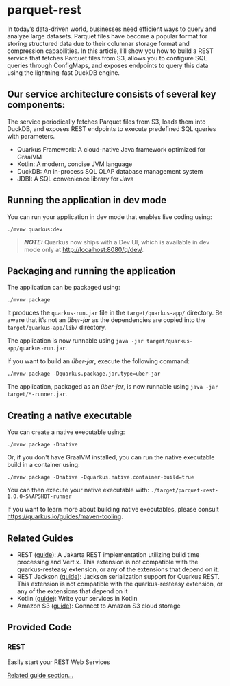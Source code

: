 # parquet-rest

In today’s data-driven world, businesses need efficient ways to query and analyze large datasets. Parquet files have become a popular format for storing structured data due to their columnar storage format and compression capabilities. In this article, I’ll show you how to build a REST service that fetches Parquet files from S3, allows you to configure SQL queries through ConfigMaps, and exposes endpoints to query this data using the lightning-fast DuckDB engine.

## Our service architecture consists of several key components:
The service periodically fetches Parquet files from S3, loads them into DuckDB, and exposes REST endpoints to execute predefined SQL queries with parameters.

* Quarkus Framework: A cloud-native Java framework optimized for GraalVM
* Kotlin: A modern, concise JVM language
* DuckDB: An in-process SQL OLAP database management system
* JDBI: A SQL convenience library for Java

## Running the application in dev mode

You can run your application in dev mode that enables live coding using:

```shell script
./mvnw quarkus:dev
```

> **_NOTE:_**  Quarkus now ships with a Dev UI, which is available in dev mode only at <http://localhost:8080/q/dev/>.

## Packaging and running the application

The application can be packaged using:

```shell script
./mvnw package
```

It produces the `quarkus-run.jar` file in the `target/quarkus-app/` directory.
Be aware that it’s not an _über-jar_ as the dependencies are copied into the `target/quarkus-app/lib/` directory.

The application is now runnable using `java -jar target/quarkus-app/quarkus-run.jar`.

If you want to build an _über-jar_, execute the following command:

```shell script
./mvnw package -Dquarkus.package.jar.type=uber-jar
```

The application, packaged as an _über-jar_, is now runnable using `java -jar target/*-runner.jar`.

## Creating a native executable

You can create a native executable using:

```shell script
./mvnw package -Dnative
```

Or, if you don't have GraalVM installed, you can run the native executable build in a container using:

```shell script
./mvnw package -Dnative -Dquarkus.native.container-build=true
```

You can then execute your native executable with: `./target/parquet-rest-1.0.0-SNAPSHOT-runner`

If you want to learn more about building native executables, please consult <https://quarkus.io/guides/maven-tooling>.

## Related Guides

- REST ([guide](https://quarkus.io/guides/rest)): A Jakarta REST implementation utilizing build time processing and Vert.x. This extension is not compatible with the quarkus-resteasy extension, or any of the extensions that depend on it.
- REST Jackson ([guide](https://quarkus.io/guides/rest#json-serialisation)): Jackson serialization support for Quarkus REST. This extension is not compatible with the quarkus-resteasy extension, or any of the extensions that depend on it
- Kotlin ([guide](https://quarkus.io/guides/kotlin)): Write your services in Kotlin
- Amazon S3 ([guide](https://docs.quarkiverse.io/quarkus-amazon-services/dev/amazon-s3.html)): Connect to Amazon S3 cloud storage

## Provided Code

### REST

Easily start your REST Web Services

[Related guide section...](https://quarkus.io/guides/getting-started-reactive#reactive-jax-rs-resources)
